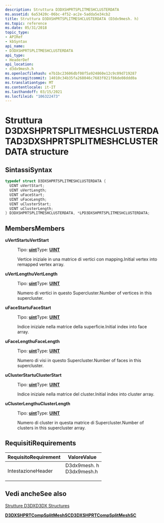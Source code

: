 ```yaml
---
description: Struttura D3DXSHPRTSPLITMESHCLUSTERDATA
ms.assetid: 6a53420c-06bc-4f52-ac2e-5adda5e34cb2
title: Struttura D3DXSHPRTSPLITMESHCLUSTERDATA (D3dx9mesh. h)
ms.topic: reference
ms.date: 05/31/2018
topic_type:
- APIRef
- kbSyntax
api_name:
- D3DXSHPRTSPLITMESHCLUSTERDATA
api_type:
- HeaderDef
api_location:
- d3dx9mesh.h
ms.openlocfilehash: e7b1bc23606dbf08f5a924860e12c9c09d719287
ms.sourcegitcommit: 14010c34b35fa268046c7683f021f86de08ddd0a
ms.translationtype: MT
ms.contentlocale: it-IT
ms.lasthandoff: 03/15/2021
ms.locfileid: "106322473"
---
```

# <a name="d3dxshprtsplitmeshclusterdata-structure"></a><span data-ttu-id="7d55b-103">Struttura D3DXSHPRTSPLITMESHCLUSTERDATA</span><span class="sxs-lookup"><span data-stu-id="7d55b-103">D3DXSHPRTSPLITMESHCLUSTERDATA structure</span></span>

## <a name="syntax"></a><span data-ttu-id="7d55b-104">Sintassi</span><span class="sxs-lookup"><span data-stu-id="7d55b-104">Syntax</span></span>


```C++
typedef struct D3DXSHPRTSPLITMESHCLUSTERDATA {
  UINT uVertStart;
  UINT uVertLength;
  UINT uFaceStart;
  UINT uFaceLength;
  UINT uClusterStart;
  UINT uClusterLength;
} D3DXSHPRTSPLITMESHCLUSTERDATA, *LPD3DXSHPRTSPLITMESHCLUSTERDATA;
```



## <a name="members"></a><span data-ttu-id="7d55b-105">Members</span><span class="sxs-lookup"><span data-stu-id="7d55b-105">Members</span></span>

<dl> <dt>

<span data-ttu-id="7d55b-106">**uVertStart**</span><span class="sxs-lookup"><span data-stu-id="7d55b-106">**uVertStart**</span></span>
</dt> <dd>

<span data-ttu-id="7d55b-107">Tipo: **[ **uint**](../winprog/windows-data-types.md)**</span><span class="sxs-lookup"><span data-stu-id="7d55b-107">Type: **[**UINT**](../winprog/windows-data-types.md)**</span></span>

</dd> <dd>

<span data-ttu-id="7d55b-108">Vertice iniziale in una matrice di vertici con mapping.</span><span class="sxs-lookup"><span data-stu-id="7d55b-108">Initial vertex into remapped vertex array.</span></span>

</dd> <dt>

<span data-ttu-id="7d55b-109">**uVertLength**</span><span class="sxs-lookup"><span data-stu-id="7d55b-109">**uVertLength**</span></span>
</dt> <dd>

<span data-ttu-id="7d55b-110">Tipo: **[ **uint**](../winprog/windows-data-types.md)**</span><span class="sxs-lookup"><span data-stu-id="7d55b-110">Type: **[**UINT**](../winprog/windows-data-types.md)**</span></span>

</dd> <dd>

<span data-ttu-id="7d55b-111">Numero di vertici in questo Supercluster.</span><span class="sxs-lookup"><span data-stu-id="7d55b-111">Number of vertices in this supercluster.</span></span>

</dd> <dt>

<span data-ttu-id="7d55b-112">**uFaceStart**</span><span class="sxs-lookup"><span data-stu-id="7d55b-112">**uFaceStart**</span></span>
</dt> <dd>

<span data-ttu-id="7d55b-113">Tipo: **[ **uint**](../winprog/windows-data-types.md)**</span><span class="sxs-lookup"><span data-stu-id="7d55b-113">Type: **[**UINT**](../winprog/windows-data-types.md)**</span></span>

</dd> <dd>

<span data-ttu-id="7d55b-114">Indice iniziale nella matrice della superficie.</span><span class="sxs-lookup"><span data-stu-id="7d55b-114">Initial index into face array.</span></span>

</dd> <dt>

<span data-ttu-id="7d55b-115">**uFaceLength**</span><span class="sxs-lookup"><span data-stu-id="7d55b-115">**uFaceLength**</span></span>
</dt> <dd>

<span data-ttu-id="7d55b-116">Tipo: **[ **uint**](../winprog/windows-data-types.md)**</span><span class="sxs-lookup"><span data-stu-id="7d55b-116">Type: **[**UINT**](../winprog/windows-data-types.md)**</span></span>

</dd> <dd>

<span data-ttu-id="7d55b-117">Numero di visi in questo Supercluster.</span><span class="sxs-lookup"><span data-stu-id="7d55b-117">Number of faces in this supercluster.</span></span>

</dd> <dt>

<span data-ttu-id="7d55b-118">**uClusterStart**</span><span class="sxs-lookup"><span data-stu-id="7d55b-118">**uClusterStart**</span></span>
</dt> <dd>

<span data-ttu-id="7d55b-119">Tipo: **[ **uint**](../winprog/windows-data-types.md)**</span><span class="sxs-lookup"><span data-stu-id="7d55b-119">Type: **[**UINT**](../winprog/windows-data-types.md)**</span></span>

</dd> <dd>

<span data-ttu-id="7d55b-120">Indice iniziale nella matrice del cluster.</span><span class="sxs-lookup"><span data-stu-id="7d55b-120">Initial index into cluster array.</span></span>

</dd> <dt>

<span data-ttu-id="7d55b-121">**uClusterLength**</span><span class="sxs-lookup"><span data-stu-id="7d55b-121">**uClusterLength**</span></span>
</dt> <dd>

<span data-ttu-id="7d55b-122">Tipo: **[ **uint**](../winprog/windows-data-types.md)**</span><span class="sxs-lookup"><span data-stu-id="7d55b-122">Type: **[**UINT**](../winprog/windows-data-types.md)**</span></span>

</dd> <dd>

<span data-ttu-id="7d55b-123">Numero di cluster in questa matrice di Supercluster.</span><span class="sxs-lookup"><span data-stu-id="7d55b-123">Number of clusters in this supercluster array.</span></span>

</dd> </dl>

## <a name="requirements"></a><span data-ttu-id="7d55b-124">Requisiti</span><span class="sxs-lookup"><span data-stu-id="7d55b-124">Requirements</span></span>



| <span data-ttu-id="7d55b-125">Requisito</span><span class="sxs-lookup"><span data-stu-id="7d55b-125">Requirement</span></span> | <span data-ttu-id="7d55b-126">Valore</span><span class="sxs-lookup"><span data-stu-id="7d55b-126">Value</span></span> |
|-------------------|----------------------------------------------------------------------------------------|
| <span data-ttu-id="7d55b-127">Intestazione</span><span class="sxs-lookup"><span data-stu-id="7d55b-127">Header</span></span><br/> | <dl> <span data-ttu-id="7d55b-128"><dt>D3dx9mesh. h</dt></span><span class="sxs-lookup"><span data-stu-id="7d55b-128"><dt>D3dx9mesh.h</dt></span></span> </dl> |



## <a name="see-also"></a><span data-ttu-id="7d55b-129">Vedi anche</span><span class="sxs-lookup"><span data-stu-id="7d55b-129">See also</span></span>

<dl> <dt>

[<span data-ttu-id="7d55b-130">Strutture D3DX</span><span class="sxs-lookup"><span data-stu-id="7d55b-130">D3DX Structures</span></span>](dx9-graphics-reference-d3dx-structures.md)
</dt> <dt>

[<span data-ttu-id="7d55b-131">**D3DXSHPRTCompSplitMeshSC**</span><span class="sxs-lookup"><span data-stu-id="7d55b-131">**D3DXSHPRTCompSplitMeshSC**</span></span>](d3dxshprtcompsplitmeshsc.md)
</dt> </dl>

 

 
